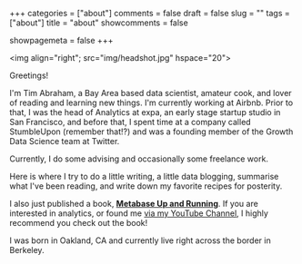 +++
categories = ["about"]
comments = false
draft = false
slug = ""
tags = ["about"]
title = "about"
showcomments = false

showpagemeta = false
+++

<img align="right"; src="img/headshot.jpg" hspace="20">

Greetings!


I'm Tim Abraham, a Bay Area based data scientist, amateur cook, and lover of reading and learning new things. I'm currently working at Airbnb. Prior to that, I was the head of Analytics at expa, an early stage startup studio in San Francisco, and before that, I spent time at a company called StumbleUpon (remember that!?) and was a founding member of the Growth Data Science team at Twitter. 

Currently, I do some advising and occasionally some freelance work. 

Here is where I try to do a little writing, a little data blogging, summarise what I've been reading, and write down my favorite recipes for posterity.

I also just published a book, [**Metabase Up and Running**](https://www.amazon.com/Metabase-Running-Introduce-intelligence-analytics/dp/1800202318). If you are interested in analytics, or found me [via my YouTube Channel](https://youtube.com/c/TimAbraham), I highly recommend you check out the book!

I was born in Oakland, CA and currently live right across the border in Berkeley.